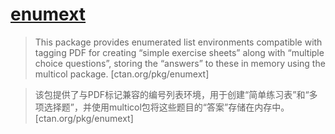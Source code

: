 # [enumext](https://www.ctan.org/pkg/enumext)

> This package provides enumerated list environments compatible with tagging PDF for creating “simple exercise sheets” along with “multiple choice questions”, storing the “answers” to these in memory using the multicol package. [ctan.org/pkg/enumext]

> 该包提供了与PDF标记兼容的编号列表环境，用于创建“简单练习表”和“多项选择题”，并使用multicol包将这些题目的“答案”存储在内存中。 [ctan.org/pkg/enumext]
